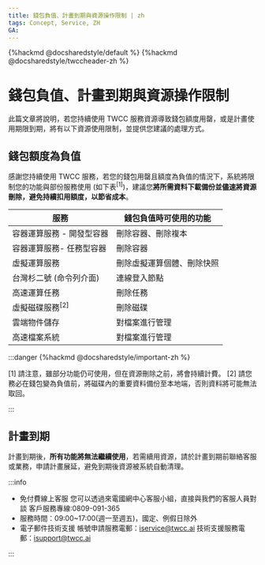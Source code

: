 ```yaml
---
title: 錢包負值、計畫到期與資源操作限制 | zh
tags: Concept, Service, ZH
GA: 
---
```


{%hackmd @docsharedstyle/default %}
{%hackmd @docsharedstyle/twccheader-zh %}

# 錢包負值、計畫到期與資源操作限制

此篇文章將說明，若您持續使用 TWCC 服務資源導致錢包額度用罄，或是計畫使用期限到期，將有以下資源使用限制，並提供您建議的處理方式。


## 錢包額度為負值

感謝您持續使用 TWCC 服務，若您的錢包用罄且額度為負值的情況下，系統將限制您的功能與部份服務使用 (如下表<sup>[1]</sup>)，建議您**將所需資料下載備份並儘速將資源刪除，避免持續扣用額度，以節省成本**。



| 服務 | 錢包負值時可使用的功能 | 
| -------- | -------- |
| 容器運算服務 - 開發型容器   |刪除容器、刪除複本   | 
| 容器運算服務- 任務型容器   |刪除容器  | 
| 虛擬運算服務 |刪除虛擬運算個體、刪除快照  | 
| 台灣杉二號 (命令列介面)  |連線登入節點  | 
| 高速運算任務   |刪除任務  | 
| 虛擬磁碟服務<sup>[2]</sup>  |刪除磁碟  | 
| 雲端物件儲存  |對檔案進行管理   | 
| 高速檔案系統  |對檔案進行管理  | 

:::danger
{%hackmd @docsharedstyle/important-zh %}

[1] 請注意，雖部分功能仍可使用，但在資源刪除之前，將會持續計費。
[2] 請您務必在錢包變為負值前，將磁碟內的重要資料備份至本地端，否則資料將可能無法取回。

:::


## 計畫到期


計畫到期後，**所有功能將無法繼續使用**，若需續用資源，請於計畫到期前聯絡客服或業務，申請計畫展延，避免到期後資源被系統自動清理。


:::info
- 免付費線上客服
  您可以透過來電國網中心客服小組，直接與我們的客服人員對談
  客戶服務專線:0809-091-365
- 服務時間：09:00~17:00(週一至週五)，國定、例假日除外
- 電子郵件技術支援
  帳號申請服務電郵：iservice@twcc.ai
  技術支援服務電郵：isupport@twcc.ai

:::